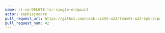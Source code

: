 ```yaml
---
name: rl-sm-DELETE-for-single-endpoint
actor: sophiajmoore
pull_request_url: https://github.com/ucsb-cs156-w22/team02-w22-6pm-3/pull/42
pull_request_num: 42
---
```

